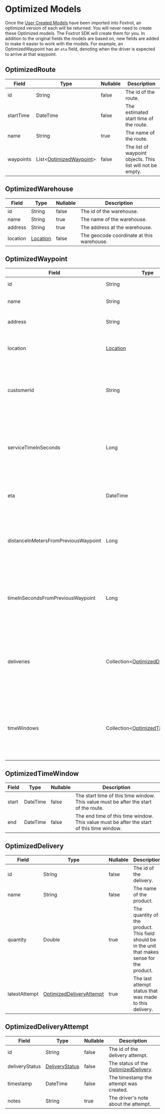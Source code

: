 # Optimized Models

Once the [User Created Models](#user-created-models) have been imported into Foxtrot, an optimized version of
each will be returned. You will never need to create these Optimized models. The Foxtrot SDK will create them for you. In addition to the original fields the models are based on, new fields are added to make it easier to work with the models. For example, an OptimizedWaypoint has an `eta` field, denoting when the driver is expected to arrive at that waypoint.

## OptimizedRoute

| Field                     | Type                                           | Nullable | Description
|---------------------------|------------------------------------------------|----------|-------------
| id                        | String                                         | false    | The id of the route.
| startTime                 | DateTime                                       | false    | The estimated start time of the route.
| name                      | String                                         | true     | The name of the route.
| waypoints                 | List<[OptimizedWaypoint](#optimizedwaypoint)>  | false    | The list of waypoint objects. This list will not be empty.


## OptimizedWarehouse

| Field                     | Type                             | Nullable | Description
|---------------------------|----------------------------------|----------|------------
| id                        | String  	                       | false    | The id of the warehouse.
| name                      | String                           | true     | The name of the warehouse.
| address                   | String                           | true     | The address at the warehouse.
| location                  | [Location](#location)            | false    | The geocode coordinate at this warehouse.


## OptimizedWaypoint

| Field                                | Type                                               | Nullable | Description
|--------------------------------------|----------------------------------------------------|----------|-------------
| id                                   | String                                             | false    | The id of the waypoint.
| name                                 | String                                             | true     | The name of the waypoint.
| address                              | String                                             | true     | The address at the waypoint.
| location                             | [Location](#location)                              | false    | The geocode coordinate at this waypoint.
| customerId                           | String                                             | false    | The globally unique identifier identifying the customer at this waypoint.
| serviceTimeInSeconds                 | Long                                               | true     | The estimated amount of time in seconds the driver will take to complete this waypoint.
| eta                                  | DateTime                                           | true     | The estimated time of arrival at this waypoint.
| distanceInMetersFromPreviousWaypoint | Long                                               | true     | The estimated distance in meters to get to this waypoint from the previous waypoint.
| timeInSecondsFromPreviousWaypoint    | Long                                               | true     | The estimated time in seconds to get to this waypoint from the previous waypoint.
| deliveries                           | Collection<[OptimizedDelivery](#optimizeddelivery)>      | false    | The collection of Delivery objects at this waypoint. This collection will have at least one element.
| timeWindows                          | Collection<[OptimizedTimeWindow](#optimizedtimewindow)>  | false    | The collection of TimeWindow objects at this waypoint. This collection may be empty.


## OptimizedTimeWindow

| Field                     | Type                             | Nullable | Description
|---------------------------|----------------------------------|----------|------------
| start                     | DateTime                         | false    | The start time of this time window. This value must be after the start of the route.
| end                       | DateTime                         | false    | The end time of this time window. This value must be after the start of this time window.


## OptimizedDelivery

| Field                     | Type                                                  | Nullable | Description
|---------------------------|-------------------------------------------------------|----------|------------
| id                        | String                                                | false    | The id of the delivery.
| name                      | String                                                | false    | The name of the product.
| quantity                  | Double                                                | true     | The quantity of the product. This field should be in the unit that makes sense for the product.
| latestAttempt             | [OptimizedDeliveryAttempt](#optimizeddeliveryattempt) | true     | The last attempt status that was made to this delivery.

## OptimizedDeliveryAttempt

| Field                     | Type                             | Nullable | Description
|---------------------------|----------------------------------|----------|------------
| id                        | String                           | false    | The id of the delivery attempt.
| deliveryStatus            | [DeliveryStatus](#deliverystatus)| false    | The status of the [OptimizedDelivery](#optimizeddelivery).
| timestamp                 | DateTime                         | false    | The timestamp the attempt was created.
| notes                     | String                           | true     | The driver's note about the attempt.

